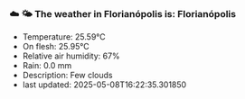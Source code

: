 ### ☁️ 🌤️  The weather in Florianópolis is: Florianópolis

- Temperature: 25.59°C
- On flesh: 25.95°C
- Relative air humidity: 67%
- Rain: 0.0 mm
- Description: Few clouds
- last updated: 2025-05-08T16:22:35.301850
